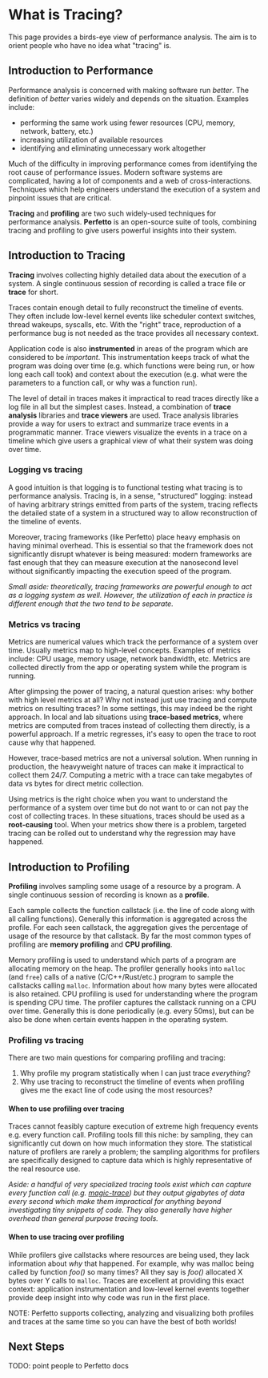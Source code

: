 # What is Tracing?

This page provides a birds-eye view of performance analysis. The aim is to
orient people who have no idea what "tracing" is.

## Introduction to Performance

Performance analysis is concerned with making software run _better_. The
definition of _better_ varies widely and depends on the situation. Examples
include:

- performing the same work using fewer resources (CPU, memory, network, battery,
  etc.)
- increasing utilization of available resources
- identifying and eliminating unnecessary work altogether

Much of the difficulty in improving performance comes from identifying the root
cause of performance issues. Modern software systems are complicated, having a
lot of components and a web of cross-interactions. Techniques which help
engineers understand the execution of a system and pinpoint issues that are
critical.

**Tracing** and **profiling** are two such widely-used techniques for
performance analysis. **Perfetto** is an open-source suite of tools, combining
tracing and profiling to give users powerful insights into their system.

## Introduction to Tracing

**Tracing** involves collecting highly detailed data about the execution of a
system. A single continuous session of recording is called a trace file or
**trace** for short.

Traces contain enough detail to fully reconstruct the timeline of events. They
often include low-level kernel events like scheduler context switches, thread
wakeups, syscalls, etc. With the "right" trace, reproduction of a performance
bug is not needed as the trace provides all necessary context.

Application code is also **instrumented** in areas of the program which are
considered to be _important_. This instrumentation keeps track of what the
program was doing over time (e.g. which functions were being run, or how long
each call took) and context about the execution (e.g. what were the parameters
to a function call, or why was a function run).

The level of detail in traces makes it impractical to read traces directly like
a log file in all but the simplest cases. Instead, a combination of **trace
analysis** libraries and **trace viewers** are used. Trace analysis libraries
provide a way for users to extract and summarize trace events in a programmatic
manner. Trace viewers visualize the events in a trace on a timeline which give
users a graphical view of what their system was doing over time.

### Logging vs tracing

A good intuition is that logging is to functional testing what tracing is to
performance analysis. Tracing is, in a sense, "structured" logging: instead of
having arbitrary strings emitted from parts of the system, tracing reflects the
detailed state of a system in a structured way to allow reconstruction of the
timeline of events.

Moreover, tracing frameworks (like Perfetto) place heavy emphasis on having
minimal overhead. This is essential so that the framework does not significantly
disrupt whatever is being measured: modern frameworks are fast enough that they
can measure execution at the nanosecond level without significantly impacting
the execution speed of the program.

_Small aside: theoretically, tracing frameworks are powerful enough to act as a
logging system as well. However, the utilization of each in practice is
different enough that the two tend to be separate._

### Metrics vs tracing

Metrics are numerical values which track the performance of a system over time.
Usually metrics map to high-level concepts. Examples of metrics include: CPU
usage, memory usage, network bandwidth, etc. Metrics are collected directly from
the app or operating system while the program is running.

After glimpsing the power of tracing, a natural question arises: why bother with
high level metrics at all? Why not instead just use tracing and compute metrics
on resulting traces? In some settings, this may indeed be the right approach. In
local and lab situations using **trace-based metrics**, where metrics are
computed from traces instead of collecting them directly, is a powerful
approach. If a metric regresses, it's easy to open the trace to root cause why
that happened.

However, trace-based metrics are not a universal solution. When running in
production, the heavyweight nature of traces can make it impractical to collect
them 24/7. Computing a metric with a trace can take megabytes of data vs bytes
for direct metric collection.

Using metrics is the right choice when you want to understand the performance of
a system over time but do not want to or can not pay the cost of collecting
traces. In these situations, traces should be used as a **root-causing** tool.
When your metrics show there is a problem, targeted tracing can be rolled out to
understand why the regression may have happened.

## Introduction to Profiling

**Profiling** involves sampling some usage of a resource by a program. A single
continuous session of recording is known as a **profile**.

Each sample collects the function callstack (i.e. the line of code along with
all calling functions). Generally this information is aggregated across the
profile. For each seen callstack, the aggregation gives the percentage of usage
of the resource by that callstack. By far the most common types of profiling are
**memory profiling** and **CPU profiling**.

Memory profiling is used to understand which parts of a program are allocating
memory on the heap. The profiler generally hooks into `malloc` (and `free`)
calls of a native (C/C++/Rust/etc.) program to sample the callstacks calling
`malloc`. Information about how many bytes were allocated is also retained. CPU
profiling is used for understanding where the program is spending CPU time. The
profiler captures the callstack running on a CPU over time. Generally this is
done periodically (e.g. every 50ms), but can be also be done when certain events
happen in the operating system.

### Profiling vs tracing

There are two main questions for comparing profiling and tracing:

1. Why profile my program statistically when I can just trace _everything_?
2. Why use tracing to reconstruct the timeline of events when profiling gives me
   the exact line of code using the most resources?

#### When to use profiling over tracing

Traces cannot feasibly capture execution of extreme high frequency events e.g.
every function call. Profiling tools fill this niche: by sampling, they can
significantly cut down on how much information they store. The statistical
nature of profilers are rarely a problem; the sampling algorithms for profilers
are specifically designed to capture data which is highly representative of the
real resource use.

*Aside: a handful of very specialized tracing tools exist which can capture
every function call (e.g.
[magic-trace](https://github.com/janestreet/magic-trace)) but they output
*gigabytes* of data every second which make them impractical for anything beyond
investigating tiny snippets of code. They also generally have higher overhead
than general purpose tracing tools.*

#### When to use tracing over profiling

While profilers give callstacks where resources are being used, they lack
information about _why_ that happened. For example, why was malloc being called
by function _foo()_ so many times? All they say is _foo()_ allocated X bytes
over Y calls to `malloc`. Traces are excellent at providing this exact context:
application instrumentation and low-level kernel events together provide deep
insight into why code was run in the first place.

NOTE: Perfetto supports collecting, analyzing and visualizing both profiles and
traces at the same time so you can have the best of both worlds!

## Next Steps

TODO: point people to Perfetto docs
